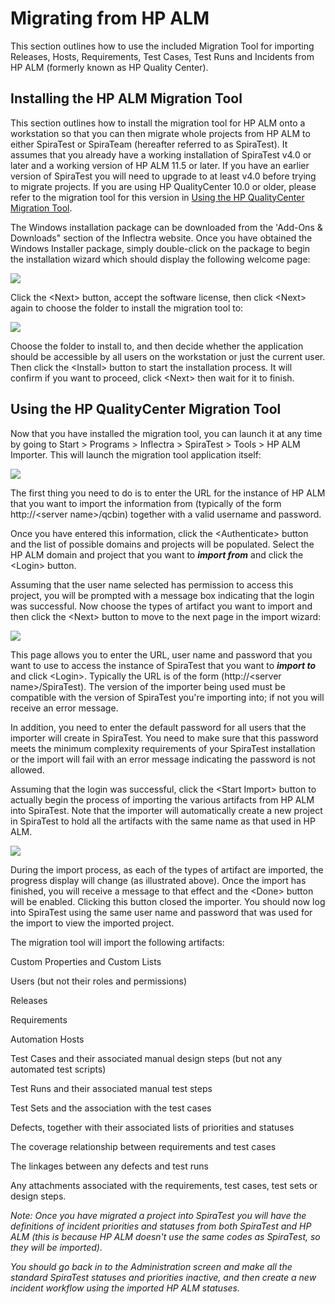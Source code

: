 #  Migrating from HP ALM

This section outlines how to use the included Migration Tool for
importing Releases, Hosts, Requirements, Test Cases, Test Runs and
Incidents from HP ALM (formerly known as HP Quality Center).

## Installing the HP ALM Migration Tool

This section outlines how to install the migration tool for HP ALM onto
a workstation so that you can then migrate whole projects from HP ALM to
either SpiraTest or SpiraTeam (hereafter referred to as SpiraTest). It
assumes that you already have a working installation of SpiraTest v4.0
or later and a working version of HP ALM 11.5 or later. If you have an
earlier version of SpiraTest you will need to upgrade to at least v4.0
before trying to migrate projects. If you are using HP QualityCenter
10.0 or older, please refer to the migration tool for this version in
[Using the HP QualityCenter Migration Tool](#using-the-hp-qualitycenter-migration-tool).

The Windows installation package can be downloaded from the 'Add-Ons &
Downloads" section of the Inflectra website. Once you have obtained the
Windows Installer package, simply double-click on the package to begin
the installation wizard which should display the following welcome page:

 ![](img/Migrating_from_HP_ALM_69.png)


Click the \<Next\> button, accept the software license, then click
\<Next\> again to choose the folder to install the migration tool to:

 ![](img/Migrating_from_HP_ALM_70.png)
 


Choose the folder to install to, and then decide whether the application
should be accessible by all users on the workstation or just the current
user. Then click the \<Install\> button to start the installation
process. It will confirm if you want to proceed, click \<Next\> then
wait for it to finish.

## Using the HP QualityCenter Migration Tool

Now that you have installed the migration tool, you can launch it at any
time by going to Start \> Programs \> Inflectra \> SpiraTest \> Tools \>
HP ALM Importer. This will launch the migration tool application itself:

![](img/Migrating_from_HP_ALM_71.png)



The first thing you need to do is to enter the URL for the instance of
HP ALM that you want to import the information from (typically of the
form http://\<server name\>/qcbin) together with a valid username and
password.

Once you have entered this information, click the \<Authenticate\>
button and the list of possible domains and projects will be populated.
Select the HP ALM domain and project that you want to ***import from***
and click the \<Login\> button.

Assuming that the user name selected has permission to access this
project, you will be prompted with a message box indicating that the
login was successful. Now choose the types of artifact you want to
import and then click the \<Next\> button to move to the next page in
the import wizard:

 ![](img/Migrating_from_HP_ALM_72.png)
 


This page allows you to enter the URL, user name and password that you
want to use to access the instance of SpiraTest that you want to
***import to*** and click \<Login\>. Typically the URL is of the form
(http://\<server name\>/SpiraTest). The version of the importer being
used must be compatible with the version of SpiraTest you're importing
into; if not you will receive an error message.

In addition, you need to enter the default password for all users that
the importer will create in SpiraTest. You need to make sure that this
password meets the minimum complexity requirements of your SpiraTest
installation or the import will fail with an error message indicating
the password is not allowed.

Assuming that the login was successful, click the \<Start Import\>
button to actually begin the process of importing the various artifacts
from HP ALM into SpiraTest. Note that the importer will automatically
create a new project in SpiraTest to hold all the artifacts with the
same name as that used in HP ALM.

 ![](img/Migrating_from_HP_ALM_73.png)
 


During the import process, as each of the types of artifact are
imported, the progress display will change (as illustrated above). Once
the import has finished, you will receive a message to that effect and
the \<Done\> button will be enabled. Clicking this button closed the
importer. You should now log into SpiraTest using the same user name and
password that was used for the import to view the imported project.

The migration tool will import the following artifacts:

Custom Properties and Custom Lists

Users (but not their roles and permissions)

Releases

Requirements

Automation Hosts

Test Cases and their associated manual design steps (but not any
automated test scripts)

Test Runs and their associated manual test steps

Test Sets and the association with the test cases

Defects, together with their associated lists of priorities and statuses

The coverage relationship between requirements and test cases

The linkages between any defects and test runs

Any attachments associated with the requirements, test cases, test sets
or design steps.

*Note: Once you have migrated a project into SpiraTest you will have the
definitions of incident priorities and statuses from both SpiraTest and
HP ALM (this is because HP ALM doesn't use the same codes as SpiraTest,
so they will be imported).*

*You should go back in to the Administration screen and make all the
standard SpiraTest statuses and priorities inactive, and then create a
new incident workflow using the imported HP ALM statuses.*

